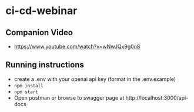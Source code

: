 # ci-cd-webinar

## Companion Video
- https://www.youtube.com/watch?v=wNwJQx9g0n8

## Running instructions
- create a .env with your openai api key (format in the .env.example)
- `npm install`
- `npm start`
- Open postman or browse to swagger page at http://localhost:3000/api-docs

